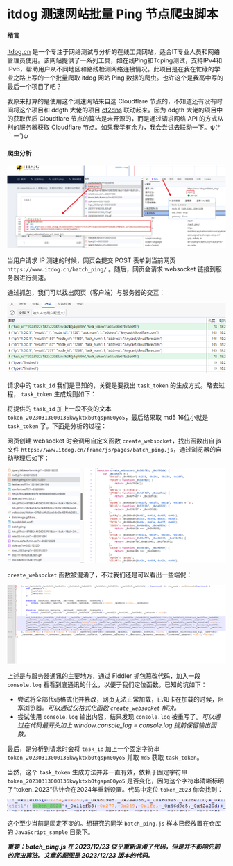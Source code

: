 # itdog 测速网站批量 Ping 节点爬虫脚本

#### 绪言
[itdog.cn](https://www.itdog.cn/) 是一个专注于网络测试与分析的在线工具网站，适合IT专业人员和网络管理员使用。该网站提供了一系列工具，如在线Ping和Tcping测试，支持IPv4和IPv6，帮助用户从不同地区和路线检测网络连接情况。此项目是在我在忙碌的学业之路上写的一个批量爬取 itdog 网站 Ping 数据的爬虫。也许这个是我高中写的最后一个项目了吧？

我原来打算的是使用这个测速网站来自选 Cloudflare 节点的，不知道还有没有时间将这个项目和 ddgth 大佬的项目 [cf2dns](https://github.com/ddgth/cf2dns) 联动起来。因为 ddgth 大佬的项目中的获取优质 Cloudflare 节点的算法是未开源的，而是通过请求网络 API 的方式从别的服务器获取 Cloudflare 节点。如果我学有余力，我会尝试去联动一下。ψ(*｀ー´)ψ

#### 爬虫分析

![输入图片说明](IMAGES/image1.png)

当用户请求 IP 测速的时候，网页会提交 POST 表单到当前网页 `https://www.itdog.cn/batch_ping/` 。随后，网页会请求 websocket 链接到服务器进行测速。

通过抓包，我们可以找出网页（客户端）与服务器的交互：

![输入图片说明](IMAGES/image2.png)

请求中的 `task_id` 我们是已知的，关键是要找出 `task_token` 的生成方式。略去过程， `task_token` 生成规则如下：

将提供的 `task_id` 加上一段不变的文本 `token_20230313000136kwyktxb0tgspm00yo5`，最后结果取 md5 16位小就是 `task_token` 了。下面是分析的过程：

网页创建 websocket 时会调用自定义函数 `create_websocket`，找出函数出自 js 文件 `https://www.itdog.cn/frame/js/pages/batch_ping.js`，通过浏览器的自动整理后如下：

![输入图片说明](IMAGES/image3.png)

`create_websocket` 函数被混淆了，不过我们还是可以看出一些端倪：

![输入图片说明](IMAGES/image4.png)

上述是与服务器通讯的主要地方，通过 Fiddler 抓包篡改代码，加入一段 `console.log` 看看到底通讯的什么，以便于我们定位函数。已知的坑如下：

+ 尝试将全部代码格式化并篡改，网页无法正常加载，已知卡在加载的时候，阻塞浏览器。*可以通过仅格式化函数 `create_websocket` 解决。*
+ 尝试使用 `console.log` 输出内容，结果发现 `console.log` 被重写了。*可以通过在代码最开头加上 window.console_log = console.log 提前保留输出函数。*

最后，是分析到请求时会将 `task_id` 加上一个固定字符串 `token_20230313000136kwyktxb0tgspm00yo5` 并取 `md5` 获取 `task_token`。

当然，这个 `task_token` 生成方法并非一直有效，依赖于固定字符串 `token_20230313000136kwyktxb0tgspm00yo5` 是否变化，因为这个字符串清晰标明了“token_2023”估计会在2024年重新设置。代码中定位 `token_2023` 你会找到：

![输入图片说明](IMAGES/image5.png)

这个至少当前是固定不变的。想研究的同学 `batch_ping.js` 样本已经放置在仓库的 `JavaScript_sample` 目录下。

***重要：batch_ping.js 在 2023/12/23 似乎重新混淆了代码，但是并不影响先前的爬虫算法。文章的配图是 2023/12/23 版本的代码。***
